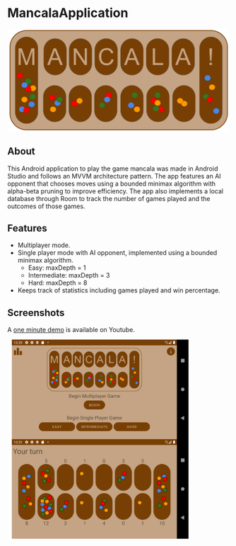 # MancalaApplication
<p align="center">
  <img src="https://github.com/npbassett/MancalaApplication/blob/main/app/src/main/res/drawable/mancala_logo.png" width="800">
</p>

## About
This Android application to play the game mancala was made in Android Studio and follows an MVVM architecture pattern. The app features an AI opponent that chooses moves using a bounded minimax algorithm with alpha-beta pruning to improve efficiency. The app also implements a local database through Room to track the number of games played and the outcomes of those games.

## Features
- Multiplayer mode.
- Single player mode with AI opponent, implemented using a bounded minimax algorithm.
  - Easy: maxDepth = 1
  - Intermediate: maxDepth = 3
  - Hard: maxDepth = 8
- Keeps track of statistics including games played and win percentage.

## Screenshots
A [one minute demo](https://youtu.be/a9F-5GTPAWs) is available on Youtube.

<img src="/readme/mancala_app_homepage_screenshot.png" width="400" hspace="10" align="left">
<img src="/readme/mancala_app_gameplay_screenshot.png" width="400" hspace="10" align="left">
